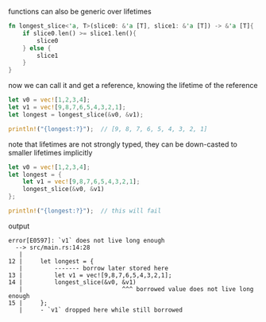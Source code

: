functions can also be generic over lifetimes

```rust
fn longest_slice<'a, T>(slice0: &'a [T], slice1: &'a [T]) -> &'a [T]{
    if slice0.len() >= slice1.len(){
        slice0
    } else {
        slice1
    }
}
```

now we can call it and get a reference, knowing the lifetime of the reference

```rust
let v0 = vec![1,2,3,4];
let v1 = vec![9,8,7,6,5,4,3,2,1];
let longest = longest_slice(&v0, &v1);

println!("{longest:?}");  // [9, 8, 7, 6, 5, 4, 3, 2, 1]
```

note that lifetimes are not strongly typed, they can be down-casted to smaller lifetimes implicitly

```rust
let v0 = vec![1,2,3,4];
let longest = {
    let v1 = vec![9,8,7,6,5,4,3,2,1];
    longest_slice(&v0, &v1)
};

println!("{longest:?}");  // this will fail
```

output
```
error[E0597]: `v1` does not live long enough
  --> src/main.rs:14:28
   |
12 |     let longest = {
   |         ------- borrow later stored here
13 |         let v1 = vec![9,8,7,6,5,4,3,2,1];
14 |         longest_slice(&v0, &v1)
   |                            ^^^ borrowed value does not live long enough
15 |     };
   |     - `v1` dropped here while still borrowed
```

